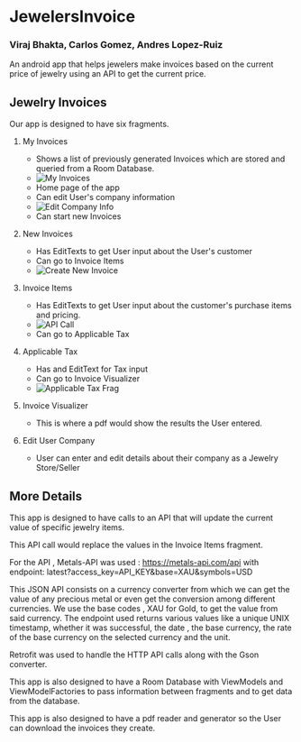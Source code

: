 # JewelersInvoice
### Viraj Bhakta, Carlos Gomez, Andres Lopez-Ruiz
An android app that helps jewelers make invoices based on the current price of jewelry using an API to get the current price.

## Jewelry Invoices
Our app is designed to have six fragments. 
1. My Invoices
   * Shows a list of previously generated Invoices which are stored and queried from a Room Database.
   * ![My Invoices](companyInvoice2.jpg)
   * Home page of the app
   * Can edit User's company information
   * ![Edit Company Info](edit_user_company_frag.jpg)
   * Can start new Invoices
2. New Invoices
   * Has EditTexts to get User input about the User's customer
   * Can go to Invoice Items
   * ![Create New Invoice](new_invoice_frag.jpg)
3. Invoice Items
   * Has EditTexts to get User input about the customer's purchase items and pricing.
   * ![API Call](updateAPI.jpg)
   * Can go to Applicable Tax
4. Applicable Tax
   * Has and EditText for Tax input
   * Can go to Invoice Visualizer
   * ![Applicable Tax Frag](applicable_tax_frag.jpg)
5. Invoice Visualizer
   * This is where a pdf would show the results the User entered.

6. Edit User Company
   * User can enter and edit details about their company as a Jewelry Store/Seller


## More Details

This app is designed to have calls to an API that will update the current value of specific jewelry items. 

This API call would replace the values in the Invoice Items fragment.

For the API , Metals-API was used : https://metals-api.com/api
with endpoint: latest?access_key=API_KEY&base=XAU&symbols=USD

This JSON API consists on a currency converter from which we can get the value of any precious metal or even get the conversion among different currencies.
We use the base codes , XAU for Gold, to get the value from said currency. 
The endpoint used returns various values like a unique UNIX timestamp, whether it was successful, the date , the base currency, the rate of the base currency on the selected currency and the unit. 

Retrofit was used to handle the HTTP API calls along with the Gson converter.

This app is also designed to have a Room Database with ViewModels and ViewModelFactories to pass information between fragments and to get data from the database.

This app is also designed to have a pdf reader and generator so the User can download the invoices they create.
